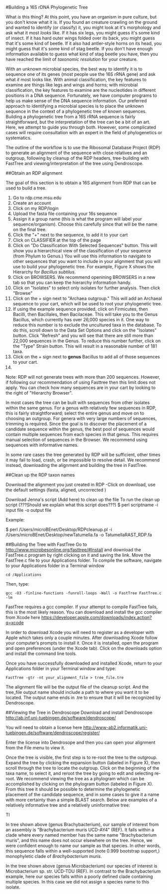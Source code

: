 #Building a 16S rDNA Phylogenetic Tree

What _is_ this thing? At this point, you have an organism in pure culture, but you don't know what it is. If you found an creature crawling on the ground and
wanted to identify (or classify) it, you might look at it's morphology and ask what it most _looks_ like. If it has six legs, you might guess it's some kind of
insect. If it has hard outer wings folded over its back, you might guess that it's some kind of beetle. If it also had antler-style horns on its head, you might
guess that it's some kind of stag beetle. If you don't have enough information available to guess what kind of stag beetle you have, then you have reached the
limit of *taxonomic resolution* for your creature. 

With an unknown microbial species, the best way to identify it is to sequence one of its genes (most people
use the 16S rRNA gene) and ask what _it_ most looks like. With animal classification, the key features to examine are things like legs and wings and horns; with microbial
classification, the key features to examine are the nucleotides in different positions in a DNA sequence. Fortunately, we have computer programs to help us make
sense of the DNA sequence information. Our preferred approach to identifying a microbial species is to place the unknown sequence in the context of a
phylogenetic tree of known sequences. Building a phylogenetic tree from a 16S rRNA sequence is fairly straightforward, but the interpretation of the tree can be
a bit of an art. Here, we attempt to guide you through both. However, some complicated cases will require consultation with an expert in the field of
phylogenetics or systematics.

The outline of the workflow is to use the Ribosomal Database Project (RDP) to generate an alignment of the sequence with close relatives and an outgroup,
following by cleanup of the RDP headers, tree-building with FastTree and viewing/interpretation of the tree using Dendroscope.

##Obtain an RDP alignment

The goal of this section is to obtain a 16S alignment from RDP that can be used to build a tree.

1. Go to rdp.cme.msu.edu 
2. Create an account 
3. Click on my RDP/login 
4. Upload the fasta file containing your 16s sequence 
5. Assign it a group name (this is what the program will label your sequence/organism). Choose this carefully since that will be the name on the final tree. 
6. Click the "+" next to the sequence, to add it to your cart
7. Click on CLASSIFIER at the top of the page
8. Click on "Do Classification With Selected Sequences" button. This will show you a hierarchical view of the classification of your sequence (from Phylum to Genus.) You will use this information to navigate to other sequences that you want to include in your alignment that you will use to build your phylogenetic tree. For example, Figure X shows the Hierarchy for _Bacillus subtilus_. 
8. Click on BROWSERS. We recommend openining BROWSERS in a new tab so that you can keep the hierarchy information handy.
9. Click on "Isolates" to select only isolates for further analysis.  Then click "Browse"
10. Click on the + sign next to "Archaea outgroup." This will add an Archaeal sequence to your cart, which will be used to root your phylogenetic tree.
11. If using the example sequence provided, click on Firmicutes, then Bacilli, then Bacillales, then Bacilaceae. This will take you to the Genus Bacillus, which currently has over 26,000 species in it. One way to reduce this number is to exclude the uncultured taxa in the database. To do this, scroll down to the Data Set Options and click on the "Isolates" button. Click "Refresh" and you will see that there are still more than 22,000 sequences in the Genus. To reduce this number further, click on the "Type" Strain button. This will result in a reasonable number of 181 taxa.
12. Click on the + sign next to **genus** Bacillus to add all of those sequences to your cart.
13. 


 
Note: RDP will not generate trees with more than 200 sequences. However, if following our recommendation of using Fasttree then this limit does not apply. You can check how many sequences are in your cart by looking to the right of "Hierarchy Browser".

In most cases the tree can be built with sequences from other isolates within the same genus. For a genus with relatively few sequences in RDP, this is fairly straightforward; select the entire genus and move on to choosing an outgroup. For genera with very large numbers of sequences, trimming is required. Since the goal is to discover the placement of a candidate sequence within the genus, the best pool of sequences would contain multiple sequences from each species in that genus. This requires manual selection of sequences in the Browser. We recommend using sequences with informative names.

In some rare cases the tree generated by RDP will be sufficient, other times it may fail to load, crash, or be impossible to resolve detail. We recommend instead, downloading the alignment and building the tree in FastTree.

##Clean up the RDP taxon names

Download the alignment you just created in RDP
 -Click on download, use the default settings (fasta, aligned, uncorrected )

Download Jenna's script (Add here) to clean up the file
To run the clean up script (???Should we explain what this script does???)
$ perl scriptname -i input file -o output file

Example: 

$ perl /Users/microBEnet/Desktop/RDPcleanup.pl -i /Users/microBEnet/Desktop/newTatumella.fa -o TatumellaRAST_RDP.fa

##Building the Tree with FastTree 
Go to http://www.microbesonline.org/fasttree/#Install
and download the FastTree.c program by right clicking on it and saving the link. Move the FastTree.c file to your Applications folder. To compile the software, navigate to your Applications folder in a Terminal window

    cd /Applications
Then, type:

    gcc -O3 -finline-functions -funroll-loops -Wall -o FastTree FastTree.c -lm

FastTree requires a gcc compiler. If your attempt to compile FastTree fails, this is the most likely reason. You can download and install the gcc compiler from Xcode here https://developer.apple.com/downloads/index.action?q=xcode

In order to download Xcode you will need to register as a developer with Apple which takes only a couple minutes. After downloading Xcode follow your computer’s prompts to install it. Once it is installed, open the program and open preferences (under the Xcode tab). Click on the downloads option and install the command line tools. 

Once you have successfully downloaded and installed Xcode, return to your Applications folder in your Terminal window and type:

    FastTree -gtr -nt your_alignment_file > tree_file.tre 

The alignment file will be the output file of the cleanup script. And the tree_file output name should include a path to where you want it to be located. The output name ends in .tre to ensure that it will be recognized by Dendroscope.

##Viewing the Tree in Dendroscope
Download and install Dendroscope
http://ab.inf.uni-tuebingen.de/software/dendroscope/

You will need to obtain a license here
http://www-ab2.informatik.uni-tuebingen.de/software/dendroscope/register/

Enter the license into Dendrosope and then you can open your alignment from the File menu to view it.

Once the tree is visible, the first step is to re-root the tree to the outgroup. Expand the tree by clicking the expansion button (labeled in Figure X), then scroll through the tree to locate the outgroup. Click on the beginning of the taxa name, to select it, and reroot the tree by going to edit and selecting re-root.  We recommend viewing the tree as a phylogram which can be accomplished by clicking on the phylogram button (labeled in Figure X). From this tree it should be possible to determine the phylogenetic placement of the candidate sequence, and in some cases to give it a name with more certainty than a simple BLAST search.  Below are examples of a relatively informative tree and a relatively uninformative tree:

TI
 
In tree shown above (genus Brachybacterium), our sample of interest from an assembly is "Brachybacterium muris UCD-AY4" (REF). It falls within a clade where every named member has the same name "Brachybacterium muris", and this name does not occur elsewhere on the tree. Hence, we were confident enough to name our sample as that species. In other words, this sequence falls within a well-supported (note 0.999 bootstrap support,) monophyletic clade of _Brachybacterium muris_.
 
In the tree shown above (genus Microbacterium) our species of interest is Microbacterium sp. str. UCD-TDU (REF). In contrast to the Brachybacterium example, here our species falls within a poorly defined clade containing multiple species. In this case we did not assign a species name to this isolate.
